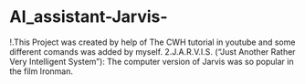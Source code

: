 # AI_assistant-Jarvis-
!.This Project was created by help of The CWH tutorial in youtube and some different comands was added by myself.
2.J.A.R.V.I.S. (“Just Another Rather Very Intelligent System”): The computer version of Jarvis was so popular in the film Ironman.
